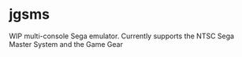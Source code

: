 # jgsms

WIP multi-console Sega emulator. Currently supports the NTSC Sega Master System and the Game Gear
